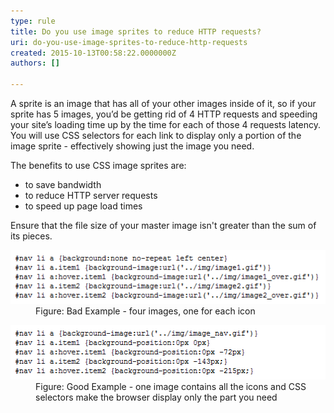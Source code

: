 ```yaml
---
type: rule
title: Do you use image sprites to reduce HTTP requests?
uri: do-you-use-image-sprites-to-reduce-http-requests
created: 2015-10-13T00:58:22.0000000Z
authors: []

---
```




<span class='intro'> <p>A sprite is an image that has all of your other images inside of it, so if your sprite 
             has 5 images, you’d be getting rid of 4 HTTP requests and speeding your site’s loading time 
             up by the time for each of those 4 requests latency. You will use CSS selectors for each 
             link to display only a portion of the image sprite - effectively showing just the 
             image you need.</p> </span>

<p>The benefits to use CSS image sprites are&#58;</p><ul><li>to save bandwidth</li><li>to reduce HTTP server requests</li><li>to speed up page load times</li></ul><p>Ensure that the file size of your master image isn't greater than the sum of its pieces.</p><dl class="badImage"><dt><img src="./ImageSprites_bad.gif" alt="One image per Icon" /></dt><dd>Figure&#58; Bad Example - four images, one for each icon</dd></dl><dl class="goodImage"><dt><img src="./ImageSprites_good.gif" alt="One image contains all icons" /></dt><dd>Figure&#58; Good Example - one image contains all the icons and CSS selectors make the browser display only the part you need</dd></dl>


